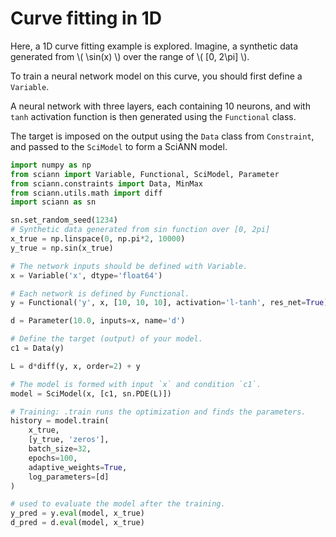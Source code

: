 
# Curve fitting in 1D

Here, a 1D curve fitting example is explored. Imagine, a synthetic data
generated from \\( \sin(x) \\) over the range of \\( [0, 2\pi] \\).

To train a neural network model on this curve, you should first define a `Variable`.

A neural network with three layers, each containing 10 neurons, and with `tanh` activation function is then generated
using the `Functional` class.

The target is imposed on the output using the `Data` class from `Constraint`, and passed to the `SciModel` to form a
SciANN model.


```python
import numpy as np
from sciann import Variable, Functional, SciModel, Parameter
from sciann.constraints import Data, MinMax
from sciann.utils.math import diff
import sciann as sn

sn.set_random_seed(1234)
# Synthetic data generated from sin function over [0, 2pi]
x_true = np.linspace(0, np.pi*2, 10000)
y_true = np.sin(x_true)

# The network inputs should be defined with Variable.
x = Variable('x', dtype='float64')

# Each network is defined by Functional.
y = Functional('y', x, [10, 10, 10], activation='l-tanh', res_net=True)

d = Parameter(10.0, inputs=x, name='d')

# Define the target (output) of your model.
c1 = Data(y)

L = d*diff(y, x, order=2) + y

# The model is formed with input `x` and condition `c1`.
model = SciModel(x, [c1, sn.PDE(L)])

# Training: .train runs the optimization and finds the parameters.
history = model.train(
    x_true,
    [y_true, 'zeros'],
    batch_size=32,
    epochs=100,
    adaptive_weights=True,
    log_parameters=[d]
)

# used to evaluate the model after the training.
y_pred = y.eval(model, x_true)
d_pred = d.eval(model, x_true)

```